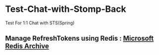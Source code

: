 # Test-Chat-with-Stomp-Back
Test For 1:1 Chat with STS(Spring)

## Manage RefreshTokens using Redis : [Microsoft Redis Archive](https://github.com/microsoftarchive/redis/releases)
